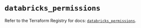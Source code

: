 # `databricks_permissions`

Refer to the Terraform Registry for docs: [`databricks_permissions`](https://registry.terraform.io/providers/databricks/databricks/1.94.0/docs/resources/permissions).

